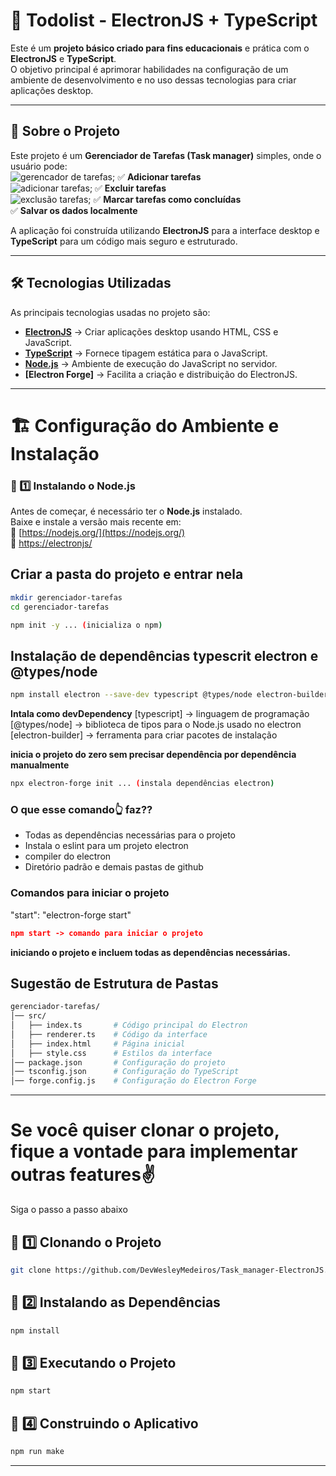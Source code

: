 # 🚀 Todolist - ElectronJS + TypeScript  

Este é um **projeto básico criado para fins educacionais** e prática com o **ElectronJS** e **TypeScript**.  
O objetivo principal é aprimorar habilidades na configuração de um ambiente de desenvolvimento e no uso dessas tecnologias para criar aplicações desktop.

---

## 📌 Sobre o Projeto  

Este projeto é um **Gerenciador de Tarefas (Task manager)** simples, onde o usuário pode:  
![gerencador de tarefas](./public/gerenciador_tarefas.png);
✅ **Adicionar tarefas**  
![adicionar tarefas](./public/tarefas_incluidas.png);
✅ **Excluir tarefas**  
![exclusão tarefas](./public/deletar_tarefas.png);
✅ **Marcar tarefas como concluídas**  
✅ **Salvar os dados localmente**  

A aplicação foi construída utilizando **ElectronJS** para a interface desktop e **TypeScript** para um código mais seguro e estruturado.

---

## 🛠️ Tecnologias Utilizadas  
As principais tecnologias usadas no projeto são:  
- **[ElectronJS](https://www.electronjs.org/)** → Criar aplicações desktop usando HTML, CSS e JavaScript.  
- **[TypeScript](https://www.typescriptlang.org/)** → Fornece tipagem estática para o JavaScript.  
- **[Node.js](https://nodejs.org/)** → Ambiente de execução do JavaScript no servidor.  
- **[Electron Forge]** → Facilita a criação e distribuição do ElectronJS.  

---

# 🏗️ Configuração do Ambiente e Instalação  

### 📌 1️⃣ Instalando o Node.js  
Antes de começar, é necessário ter o **Node.js** instalado.  
Baixe e instale a versão mais recente em:  
🔗 [https://nodejs.org/](https://nodejs.org/)  
🔗 [https://electronjs/](https://www.electronjs.org/pt/)

## Criar a pasta do projeto e entrar nela
```sh
mkdir gerenciador-tarefas
cd gerenciador-tarefas
```
```sh
npm init -y ... (inicializa o npm)
```
## Instalação de dependências typescrit electron e @types/node
```sh
npm install electron --save-dev typescript @types/node electron-builder
```
**Intala como devDependency**
[typescript] -> linguagem de programação
[@types/node] -> biblioteca de tipos para o Node.js usado no electron
[electron-builder] -> ferramenta para criar pacotes de instalação

**inicia o projeto do zero sem precisar dependência por dependência manualmente**
```sh
npx electron-forge init ... (instala dependências electron)
``` 
### O que esse comando👆 faz??
- Todas as dependências necessárias para o projeto
- Instala o eslint para um projeto electron
- compiler do electron
- Diretório padrão e demais pastas de github

### Comandos para iniciar o projeto
<p>"start": "electron-forge start"</p>

```package.json
npm start -> comando para iniciar o projeto
```
**iniciando o projeto e incluem todas as dependências necessárias.**

## Sugestão de Estrutura de Pastas
```sh
gerenciador-tarefas/
│── src/
│   ├── index.ts       # Código principal do Electron
│   ├── renderer.ts    # Código da interface
│   ├── index.html     # Página inicial
│   ├── style.css      # Estilos da interface
│── package.json       # Configuração do projeto
│── tsconfig.json      # Configuração do TypeScript
│── forge.config.js    # Configuração do Electron Forge
```
--- 
# Se você quiser clonar o projeto, fique a vontade para implementar outras features✌️
Siga o passo a passo abaixo

## 📌 1️⃣ Clonando o Projeto
```sh
git clone https://github.com/DevWesleyMedeiros/Task_manager-ElectronJS.git
```
## 📌 2️⃣ Instalando as Dependências
```sh
npm install
```
## 📌 3️⃣ Executando o Projeto
```sh
npm start
``` 
## 📌 4️⃣ Construindo o Aplicativo
```sh
npm run make
```
---


